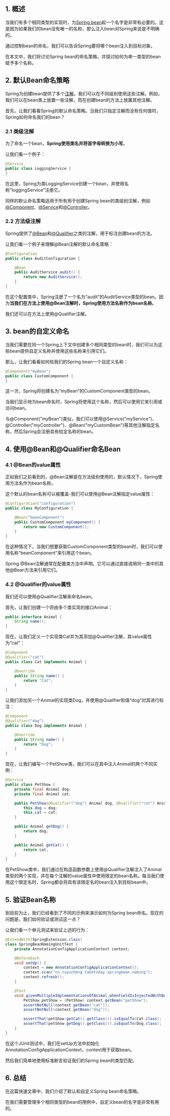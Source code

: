 ## 1. 概述

当我们有多个相同类型的实现时，为[Spring bean](https://www.baeldung.com/spring-bean)起一个名字是非常有必要的。这是因为如果我们的bean没有唯一的名称，那么注入bean对Spring来说是不明确的。

通过控制bean的命名，我们可以告诉Spring要将哪个bean注入到目标对象。

在本文中，我们将讨论Spring bean的命名策略，并探讨如何为单一类型的bean赋予多个名称。

## 2. 默认Bean命名策略

Spring为创建bean提供了多个[注解](https://www.baeldung.com/spring-bean-annotations)。我们可以在不同级别使用这些注解。例如，我们可以在bean类上放置一些注解，而在创建bean的方法上放置其他注解。

首先，让我们看看Spring的默认命名策略。当我们只指定注解而没有任何值时，Spring如何命名我们的bean？

### 2.1 类级注解

为了命名一个bean，**Spring使用类名并将首字母转换为小写**。

让我们看一个例子：

```java
@Service
public class LoggingService {
}
```

在这里，Spring为类LoggingService创建一个bean，并使用名称“loggingService”注册它。

同样的默认命名策略适用于所有用于创建Spring bean的类级别注解，例如[@Component](https://www.baeldung.com/spring-bean-annotations#component)、[@Service](https://www.baeldung.com/spring-bean-annotations#service)和[@Controller](https://www.baeldung.com/spring-bean-annotations#controller)。

### 2.2 方法级注解

Spring提供了[@Bean](https://www.baeldung.com/spring-bean-annotations)和[@Qualifier](https://www.baeldung.com/spring-qualifier-annotation)之类的注解，用于标注创建bean的方法。

让我们看一个例子来理解@Bean注解的默认命名策略：

```java
@Configuration
public class AuditConfiguration {

    @Bean
    public AuditService audit() {
        return new AuditService();
    }
}
```

在这个配置类中，Spring注册了一个名为“audit”的AuditService类型的bean。因为**当我们在方法上使用@Bean注解时，Spring使用方法名称作为bean名称**。

我们还可以在方法上使用@Qualifier注解。

## 3. bean的自定义命名

当我们需要在同一个Spring上下文中创建多个相同类型的bean时，我们可以为这些bean提供自定义名称并使用这些名称来引用它们。

那么，让我们看看如何给我们的Spring bean一个自定义名称：

```java
@Component("myBean")
public class CustomComponent {
}
```

这一次，Spring将创建名为“myBean”的CustomComponent类型的bean。

当我们显示地为bean命名时，Spring将使用这个名称，然后可以使用它来引用或访问bean。

与@Component("myBean")类似，我们可以使用@Service("myService")、@Controller("myController")、@Bean("myCustomBean")等其他注解指定名称，然后Spring会注册具有给定名称的bean。

## 4. 使用@Bean和@Qualifier命名Bean

### 4.1 @Bean的value属性

正如我们之前看到的，@Bean注解是在方法级别使用的，默认情况下，Spring使用方法名作为bean名称。

这个默认的bean名称可以被覆盖-我们可以使用@Bean注解指定value属性：

```java
@Configuration("configuration")
public class MyConfiguration {

    @Bean("beanComponent")
    public CustomComponent myComponent() {
        return new CustomComponent();
    }
}
```

在这种情况下，当我们想要获取CustomComponent类型的bean时，我们可以使用名称“beanComponent”来引用这个bean。

Spring @Bean注解通常在配置类方法中声明。它可以通过直接调用同一类中的其他@Bean方法来引用它们。

### 4.2 @Qualifier的value属性

我们还可以使用@Qualifier注解来命名bean。

首先，让我们创建一个将由多个类实现的接口Animal：

```java
public interface Animal {
    String name();
}
```

现在，让我们定义一个实现类Cat并为其添加@Qualifier注解，其value属性为“cat”：

```java
@Component
@Qualifier("cat")
public class Cat implements Animal {

    @Override
    public String name() {
        return "Cat";
    }
}
```

让我们添加另一个Animal的实现类Dog，并使用@Qualifier和值“dog”对其进行标注：

```java
@Component
@Qualifier("dog")
public class Dog implements Animal {

    @Override
    public String name() {
        return "Dog";
    }
}
```

现在，让我们编写一个PetShow类，我们可以在其中注入Animal的两个不同实例：

```java
@Service
public class PetShow {
    private final Animal dog;
    private final Animal cat;

    public PetShow(@Qualifier("dog") Animal dog, @Qualifier("cat") Animal cat) {
        this.dog = dog;
        this.cat = cat;
    }

    public Animal getDog() {
        return dog;
    }

    public Animal getCat() {
        return cat;
    }
}
```

在PetShow类中，我们通过在构造函数参数上使用@Qualifier注解注入了Animal类型的两个实现，并在每个注解的value属性中使用限定的bean名称。每当我们使用这个限定名时，Spring都会将具有该限定名的bean注入到目标bean中。

## 5. 验证Bean名称

到目前为止，我们已经看到了不同的示例来演示如何为Spring bean命名。现在的问题是，我们如何验证或测试这一点？

让我们看一个单元测试来验证上述的行为：

```java
@ExtendWith(SpringExtension.class)
class SpringBeanNamingUnitTest {
    private AnnotationConfigApplicationContext context;

    @BeforeEach
    void setUp() {
        context = new AnnotationConfigApplicationContext();
        context.scan("cn.tuyucheng.taketoday.springbean.naming");
        context.refresh();
    }

    @Test
    void givenMultipleImplementationsOfAnimal_whenFieldIsInjectedWithQualifiedName_thenTheSpecificBeanShouldGetInjected() {
        PetShow petShow = (PetShow) context.getBean("petShow");
        assertNotNull(context.getBean("cat"));
        assertNotNull(context.getBean("dog"));

        assertThat(petShow.getCat().getClass()).isEqualTo(Cat.class);
        assertThat(petShow.getDog().getClass()).isEqualTo(Dog.class);
    }
}
```

在这个JUnit测试中，我们在setUp方法中初始化AnnotationConfigApplicationContext，context用于获取bean。

然后我们简单地使用标准断言验证我们的Spring bean的类型匹配。

## 6. 总结

在这篇快速文章中，我们介绍了默认和自定义Spring bean命名策略。

在我们需要管理多个相同类型的bean的用例中，自定义bean的名字是非常有用的。